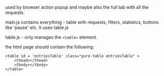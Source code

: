 used by browser action popup and maybe also the full tab with all the requests.

main.js contains everything - table with requests, filters, statistics, buttons like 'pause' etc. It uses table.js

table.js - only manages the `<table>` element.

the html page should contain the following:
```
<table id = 'entriesTable' class="pure-table entriesTable" >
    <thead></thead>
    <tbody></tbody>
</table>  
```    